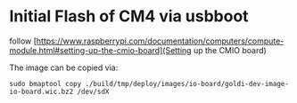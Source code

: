 # Initial Flash of CM4 via usbboot

follow [https://www.raspberrypi.com/documentation/computers/compute-module.html#setting-up-the-cmio-board](Setting up the CMIO board)

The image can be copied via:
```
sudo bmaptool copy ./build/tmp/deploy/images/io-board/goldi-dev-image-io-board.wic.bz2 /dev/sdX
```
